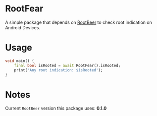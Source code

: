 # RootFear

A simple package that depends on [RootBeer](https://github.com/scottyab/rootbeer) to check root indication on Android Devices.

# Usage
```dart
void main() {
    final bool isRooted = await RootFear().isRooted;
    print('Any root indication: $isRooted');
}
```

# Notes
Current `RootBeer` version this package uses: **0.1.0**